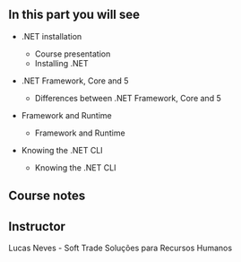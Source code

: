## In this part you will see

- .NET installation
    - Course presentation
    - Installing .NET

- .NET Framework, Core and 5
    - Differences between .NET Framework, Core and 5

- Framework and Runtime
    - Framework and Runtime

- Knowing the .NET CLI
    - Knowing the .NET CLI

## Course notes

## Instructor
Lucas Neves - Soft Trade Soluções para Recursos Humanos